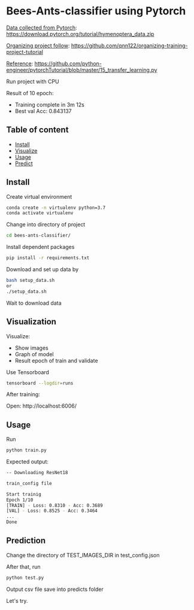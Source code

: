﻿# Bees-Ants-classifier using Pytorch

<ins>Data collected from Pytorch</ins>: https://download.pytorch.org/tutorial/hymenoptera_data.zip

<ins>Organizing project follow</ins>: https://github.com/qnn122/organizing-training-project-tutorial

<ins>Reference</ins>: https://github.com/python-engineer/pytorchTutorial/blob/master/15_transfer_learning.py

Run project with CPU

Result of 10 epoch:
- Training complete in 3m 12s
- Best val Acc: 0.843137

## Table of content
* [Install](#Install)
* [Visualize](#Visualize)
* [Usage](#Usage)
* [Predict](#Predict)

## Install
Create virtual environment
```bash
conda create -n virtualenv python=3.7
conda activate virtualenv
```
Change into directory of project
```bash
cd bees-ants-classifier/
```
Install dependent packages
```bash
pip install -r requirements.txt
```

Download and set up data by
```bash
bash setup_data.sh
or
./setup_data.sh
```

Wait to download data

## Visualization
Visualize:
- Show images
- Graph of model 
- Result epoch of train and validate  

Use Tensorboard 
```bash
tensorboard --logdir=runs
```

After training:

Open: http://localhost:6006/

## Usage
Run
```bash
python train.py
```

Expected output:
```bash
-- Downloading ResNet18

train_config file

Start trainig
Epoch 1/10
[TRAIN] - Loss: 0.8310 - Acc: 0.3689
[VAL] - Loss: 0.8525 - Acc: 0.3464
...
Done
```

## Prediction
Change the directory of TEST_IMAGES_DIR in test_config.json

After that, run
```bash
python test.py
```

Output csv file save into predicts folder

Let's try.
